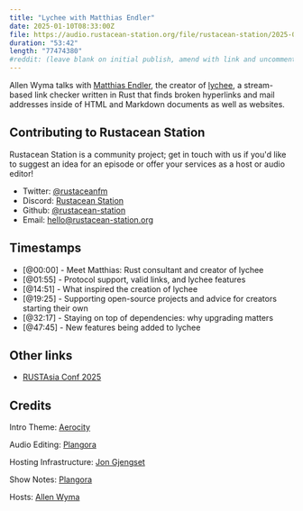 ```yaml
---
title: "Lychee with Matthias Endler"
date: 2025-01-10T08:33:00Z
file: https://audio.rustacean-station.org/file/rustacean-station/2025-01-10-matthias-endler.mp3
duration: "53:42"
length: "77474380"
#reddit: (leave blank on initial publish, amend with link and uncomment this line after Reddit thread has been posted)
---
```

Allen Wyma talks with [Matthias Endler](https://endler.dev/), the creator of [lychee](https://github.com/lycheeverse/lychee), a stream-based link checker written in Rust that finds broken hyperlinks and mail addresses inside of HTML and Markdown documents as well as websites.

## Contributing to Rustacean Station

Rustacean Station is a community project; get in touch with us if you'd like to suggest an idea for an episode or offer your services as a host or audio editor!

- Twitter: [@rustaceanfm](https://twitter.com/rustaceanfm)
- Discord: [Rustacean Station](https://discord.gg/cHc3Gyc)
- Github: [@rustacean-station](https://github.com/rustacean-station/)
- Email: [hello@rustacean-station.org](mailto:hello@rustacean-station.org)

## Timestamps 
- [@00:00] - Meet Matthias: Rust consultant and creator of lychee
- [@01:55] - Protocol support, valid links, and lychee features
- [@14:51] - What inspired the creation of lychee
- [@19:25] - Supporting open-source projects and advice for creators starting their own
- [@32:17] - Staying on top of dependencies: why upgrading matters
- [@47:45] - New features being added to lychee

## Other links
- [RUSTAsia Conf 2025](https://www.rustasiaconf.com/?utm_source=podcast&utm_medium=rustacean-station&utm_campaign=2025-01-10-matthias-endler)

## Credits
Intro Theme: [Aerocity](https://twitter.com/AerocityMusic)

Audio Editing: [Plangora](https://twitter.com/plangora)

Hosting Infrastructure: [Jon Gjengset](https://twitter.com/jonhoo/)

Show Notes: [Plangora](https://twitter.com/plangora)

Hosts: [Allen Wyma](https://twitter.com/allenwyma)
